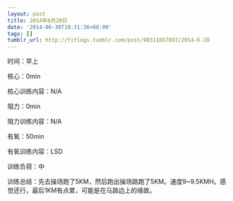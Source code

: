 ```yaml
---
layout: post
title: 2014年6月28日
date: '2014-06-30T10:31:36+08:00'
tags: []
tumblr_url: http://fitlogs.tumblr.com/post/90311657807/2014-6-28
---
```


时间：早上

核心：0min

核心训练内容：N/A

阻力：0min

阻力训练内容：N/A

有氧：50min

有氧训练内容：LSD

训练负荷：中

训练总结：先去操场跑了5KM，然后跑出操场路跑了5KM。速度9~9.5KMH。感觉还行，最后1KM有点累，可能是在马路边上的缘故。
